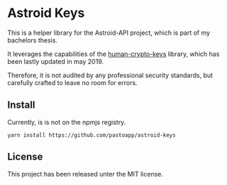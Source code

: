 # Astroid Keys

This is a helper library for the Astroid-API project, which is part of my bachelors thesis.

It leverages the capabilities of the [human-crypto-keys](https://github.com/ipfs-shipyard/js-human-crypto-keys) library,
which has been lastly updated in may 2019.

Therefore, it is not audited by any professional security standards, but carefully crafted to leave no room for errors.

## Install
Currently, is is not on the npmjs registry.

```
yarn install https://github.com/pastoapp/astroid-keys
```

## License

This project has been released unter the MIT license.
